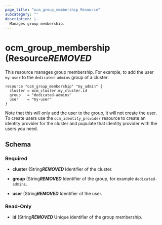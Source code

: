 ```yaml
---
page_title: "ocm_group_membership Resource"
subcategory: ""
description: |-
  Manages group membership.
---
```


# ocm_group_membership (Resource***REMOVED***

This resource manages group membership. For example, to add the user `my-user`
to the `dedicated-admins` group of a cluster:

```hcl
resource "ocm_group_membership" "my_admin" {
  cluster = ocm_cluster.my_cluster.id
  group   = "dedicated-admins"
  user    = "my-user"
}
```

Note that this will only add the user to the group, it will not create the user.
To create users use the `ocm_identity_provider` resource to create an identity
provider for the cluster and pupulate that identity provider with the users you
need.

## Schema

### Required

- **cluster** (String***REMOVED*** Identifier of the cluster.

- **group** (String***REMOVED*** Identifier of the group, for example `dedicated-admins`.

- **user** (String***REMOVED*** Identifier of the user.

### Read-Only

- **id** (String***REMOVED*** Unique identifier of the group membership.
